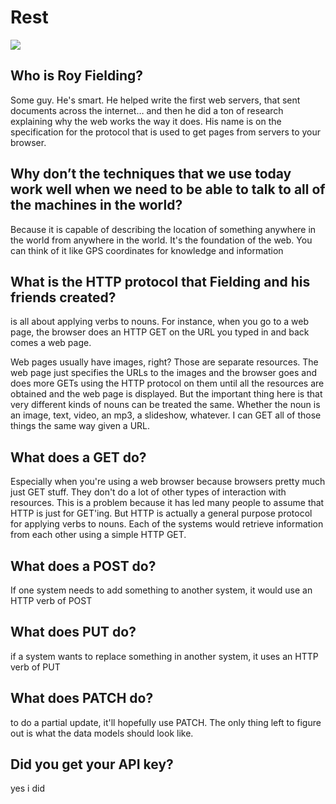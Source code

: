 # Rest
![](https://abunawaf.com/wp-content/uploads/2016/02/http.jpg)


## Who is Roy Fielding?

Some guy. He's smart.
He helped write the first web servers, that sent documents across the internet… and then he did a ton of research explaining why the web works the way it does. His name is on the specification for the protocol that is used to get pages from servers to your browser.

## Why don’t the techniques that we use today work well when we need to be able to talk to all of the machines in the world?
Because it is capable of describing the location of something anywhere in the world from anywhere in the world. It's the foundation of the web. You can think of it like GPS coordinates for knowledge and information

## What is the HTTP protocol that Fielding and his friends created?
is all about applying verbs to nouns. For instance, when you go to a web page, the browser does an HTTP GET on the URL you typed in and back comes a web page.

Web pages usually have images, right? Those are separate resources. The web page just specifies the URLs to the images and the browser goes and does more GETs using the HTTP protocol on them until all the resources are obtained and the web page is displayed. But the important thing here is that very different kinds of nouns can be treated the same. Whether the noun is an image, text, video, an mp3, a slideshow, whatever. I can GET all of those things the same way given a URL.
## What does a GET do?
Especially when you're using a web browser because browsers pretty much just GET stuff. They don't do a lot of other types of interaction with resources. This is a problem because it has led many people to assume that HTTP is just for GET'ing. But HTTP is actually a general purpose protocol for applying verbs to nouns.
Each of the systems would retrieve information from each other using a simple HTTP GET.
## What does a POST do?
If one system needs to add something to another system, it would use an HTTP verb of POST
## What does PUT do?
if a system wants to replace something in another system, it uses an HTTP verb of PUT
## What does PATCH do?
to do a partial update, it'll hopefully use PATCH. The only thing left to figure out is what the data models should look like.
## Did you get your API key?
yes i did
